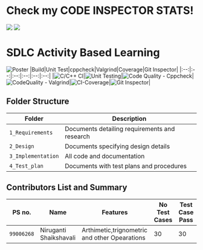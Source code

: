 <h1>Check my CODE INSPECTOR STATS! </h1>
<a>
<img src="https://www.code-inspector.com/project/27805/score/svg" />
<img src="https://www.code-inspector.com/project/27805/status/svg" />
</a>


# SDLC Activity Based Learning
![Poster](https://github.com/nirugantishaikshavali/N.shaikshavali_stepin_Calculator/blob/main/1_Requirements/Poster.png)
|Build|Unit Test|cppcheck|Valgrind|Coverage|Git Inspector|
|:--:|:--:|:--:|:--:|:--:|:--:|
|![C/C++ CI](https://github.com/nirugantishaikshavali/N.shaikshavali_stepin_Calculator/actions/workflows/c-build.yml/badge.svg)|![Unit Testing](https://github.com/nirugantishaikshavali/N.shaikshavali_stepin_Calculator/actions/workflows/unit-test.yml/badge.svg)|![Code Quality - Cppcheck](https://github.com/nirugantishaikshavali/N.shaikshavali_stepin_Calculator/actions/workflows/cppcheck.yml/badge.svg)|![CodeQuality - Valgrind](https://github.com/nirugantishaikshavali/N.shaikshavali_stepin_Calculator/actions/workflows/Valgrind.yml/badge.svg)|![CI-Coverage](https://github.com/nirugantishaikshavali/N.shaikshavali_stepin_Calculator/actions/workflows/gcov.yml/badge.svg)|![Git Inspector](https://github.com/nirugantishaikshavali/N.shaikshavali_stepin_Calculator/actions/workflows/gitinspector.yml/badge.svg)|
## Folder Structure
|Folder             | Description |
|-------------------| -----------------------------------------|
| `1_Requirements`   | Documents detailing requirements and research|
| `2_Design`         | Documents specifying design details|
| `3_Implementation` | All code and documentation|
| `4_Test_plan`      | Documents with test plans and procedures|
## Contributors List and Summary
|PS no. |  Name   |    Features    |No Test Cases|Test Case Pass|
|-------|---------|----------------|-------------|--------------|
| `99006268` | Niruganti Shaikshavali | Arthimetic,trignometric and other Opearations |  30   |  30 |
